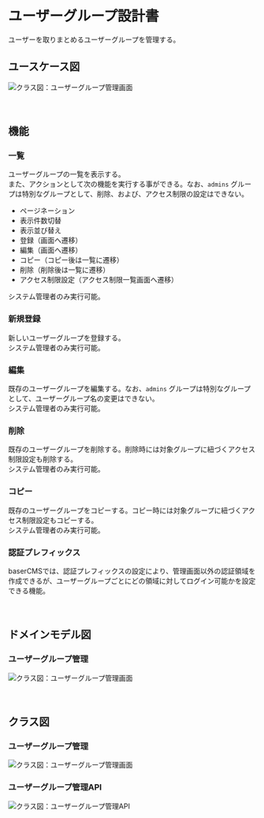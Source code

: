 # ユーザーグループ設計書

ユーザーを取りまとめるユーザーグループを管理する。

## ユースケース図
![クラス図：ユーザーグループ管理画面](../../svg/use_case/user_groups.svg)

　
## 機能
### 一覧
ユーザーグループの一覧を表示する。  
また、アクションとして次の機能を実行する事ができる。なお、`admins` グループは特別なグループとして、削除、および、アクセス制限の設定はできない。
- ページネーション
- 表示件数切替
- 表示並び替え
- 登録（画面へ遷移）
- 編集（画面へ遷移）
- コピー（コピー後は一覧に遷移）
- 削除（削除後は一覧に遷移）
- アクセス制限設定（アクセス制限一覧画面へ遷移）

システム管理者のみ実行可能。

### 新規登録
新しいユーザーグループを登録する。  
システム管理者のみ実行可能。

### 編集
既存のユーザーグループを編集する。なお、`admins` グループは特別なグループとして、ユーザーグループ名の変更はできない。  
システム管理者のみ実行可能。

### 削除
既存のユーザーグループを削除する。削除時には対象グループに紐づくアクセス制限設定も削除する。  
システム管理者のみ実行可能。

### コピー
既存のユーザーグループをコピーする。コピー時には対象グループに紐づくアクセス制限設定もコピーする。  
システム管理者のみ実行可能。

### 認証プレフィックス
baserCMSでは、認証プレフィックスの設定により、管理画面以外の認証領域を作成できるが、ユーザーグループごとにどの領域に対してログイン可能かを設定できる機能。

　
## ドメインモデル図
### ユーザーグループ管理
![クラス図：ユーザーグループ管理画面](../../svg/domain_model/user_groups.svg)

　
## クラス図
### ユーザーグループ管理
![クラス図：ユーザーグループ管理画面](../../svg/class/manage_user_groups.svg)

### ユーザーグループ管理API
![クラス図：ユーザーグループ管理API](../../svg/class/api_user_groups.svg)
